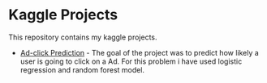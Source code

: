 
# Kaggle Projects

This repository contains my kaggle projects.


- [Ad-click Prediction](https://www.kaggle.com/konchada/logistic-vs-random-forest-model-for-ad-click) - The goal of the project was to predict how likely a user is going to click on a Ad. For this problem i have used logistic regression and random forest model. 
